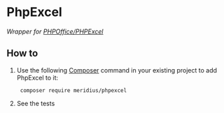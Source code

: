# PhpExcel
*Wrapper for [PHPOffice/PHPExcel](https://github.com/PHPOffice/PHPExcel)*


## How to

1. Use the following [Composer](https://packagist.org/) command in your existing project to add PhpExcel to it:

        composer require meridius/phpexcel

2. See the tests
